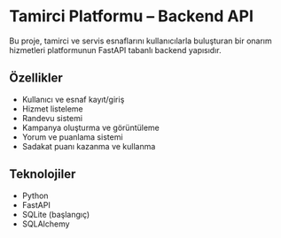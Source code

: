 # Tamirci Platformu – Backend API

Bu proje, tamirci ve servis esnaflarını kullanıcılarla buluşturan bir onarım hizmetleri platformunun FastAPI tabanlı backend yapısıdır.

## Özellikler
- Kullanıcı ve esnaf kayıt/giriş
- Hizmet listeleme
- Randevu sistemi
- Kampanya oluşturma ve görüntüleme
- Yorum ve puanlama sistemi
- Sadakat puanı kazanma ve kullanma

## Teknolojiler
- Python
- FastAPI
- SQLite (başlangıç)
- SQLAlchemy
